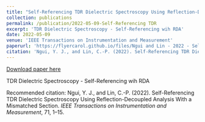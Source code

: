 ```yaml
---
title: "Self-Referencing TDR Dielectric Spectroscopy Using Reflection-Decoupled Analysis With a Mismatched Section"
collection: publications
permalink: /publication/2022-05-09-Self-Referencing TDR
excerpt: 'TDR Dielectric Spectroscopy - Self-Referencing wih RDA'
date: 2022-05-09
venue: 'IEEE Transactions on Instrumentation and Measurement'
paperurl: 'https://flyercarol.github.io/files/Ngui and Lin - 2022 - Self-Referencing TDR Dielectric Spectroscopy Using.pdf'
citation: 'Ngui, Y. J., and Lin, C.-P. (2022). Self-Referencing TDR Dielectric Spectroscopy Using Reflection-Decoupled Analysis With a Mismatched Section. <i>IEEE Transactions on Instrumentation and Measurement</i>, 71, 1–15.'
---
```


<a href='https://flyercarol.github.io/files/Ngui and Lin - 2022 - Self-Referencing TDR Dielectric Spectroscopy Using.pdf'>Download paper here</a>

TDR Dielectric Spectroscopy - Self-Referencing wih RDA

Recommended citation: Ngui, Y. J., and Lin, C.-P. (2022). Self-Referencing TDR Dielectric Spectroscopy Using Reflection-Decoupled Analysis With a Mismatched Section. <i>IEEE Transactions on Instrumentation and Measurement</i>, 71, 1–15.

<br><script type="text/javascript" src="https://cdnjs.buymeacoffee.com/1.0.0/button.prod.min.js" data-name="bmc-button" data-slug="flyercarol" data-color="#FFDD00" data-emoji=""  data-font="Cookie" data-text="Buy me a coffee" data-outline-color="#000000" data-font-color="#000000" data-coffee-color="#ffffff" ></script>
